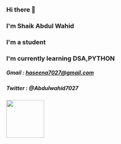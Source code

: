 ### Hi there 👋
### I'm Shaik Abdul Wahid
### I'm a student
### I'm currently learning DSA,PYTHON


##### Gmail : haseena7027@gmail.com
##### Twitter : @Abdulwahid7027

<a href="URL_REDIRECT" target="blank"><img align="center" src="URL_TO_YOUR_IMAGE" height="100" /></a>



